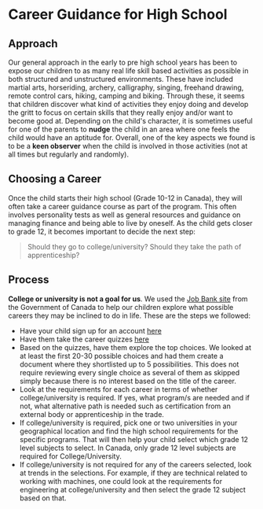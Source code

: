 # Career Guidance for High School

## Approach
Our general approach in the early to pre high school years has been to expose our children to as many real life skill based activities as possible in both structured and unstructured environments. These have included martial arts, horseriding, archery, calligraphy, singing, freehand drawing, remote control cars, hiking, camping and biking. Through these, it seems that children discover what kind of activities they enjoy doing and develop the gritt to focus on certain skills that they really enjoy and/or want to become good at. Depending on the child's character, it is sometimes useful for one of the parents to **nudge** the child in an area where one feels the child would have an aptitude for. Overall, one of the key aspects we found is to be a **keen observer** when the child is involved in those activities (not at all times but regularly and randomly).

## Choosing a Career
Once the child starts their high school (Grade 10-12 in Canada), they will often take a career guidance course as part of the program. This often involves personality tests as well as general resources and guidance on managing finance and being able to live by oneself. As the child gets closer to grade 12, it becomes important to decide the next step:
> Should they go to college/university? Should they take the path of apprenticeship? 

## Process
**College or university is not a goal for us**. We used the [Job Bank site](https://www.jobbank.gc.ca/home) from the Government of Canada to help our children explore what possible careers they may be inclined to do in life. These are the steps we followed:
- Have your child sign up for an account [here](https://www.jobbank.gc.ca/reg/instructions)
- Have them take the career quizzes [here](https://www.jobbank.gc.ca/career-planning/quizzes)
- Based on the quizzes, have them explore the top choices. We looked at at least the first 20-30 possible choices and had them create a document where they shortlisted up to 5 possibilities. This does not require reviewing every single choice as several of them as skipped simply because there is no interest based on the title of the career.
- Look at the requirements for each career in terms of whether college/university is required. If yes, what program/s are needed and if not, what alternative path is needed such as certification from an external body or apprenticeship in the trade.
- If college/university is required, pick one or two universities in your geographical location and find the high school requirements for the specific programs. That will then help your child select which grade 12 level subjects to select. In Canada, only grade 12 level subjects are required for College/University.
- If college/university is not required for any of the careers selected, look at trends in the selections. For example, if they are technical related to working with machines, one could look at the requirements for engineering at college/university and then select the grade 12 subject based on that.
